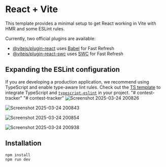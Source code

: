 # React + Vite

This template provides a minimal setup to get React working in Vite with HMR and some ESLint rules.

Currently, two official plugins are available:

- [@vitejs/plugin-react](https://github.com/vitejs/vite-plugin-react/blob/main/packages/plugin-react/README.md) uses [Babel](https://babeljs.io/) for Fast Refresh
- [@vitejs/plugin-react-swc](https://github.com/vitejs/vite-plugin-react-swc) uses [SWC](https://swc.rs/) for Fast Refresh

## Expanding the ESLint configuration

If you are developing a production application, we recommend using TypeScript and enable type-aware lint rules. Check out the [TS template](https://github.com/vitejs/vite/tree/main/packages/create-vite/template-react-ts) to integrate TypeScript and [`typescript-eslint`](https://typescript-eslint.io) in your project.
"# contest-tracker" 
"# contest-tracker" 
![Screenshot 2025-03-24 200826](https://github.com/user-attachments/assets/f348693f-8d69-4bfd-9b78-05af3c814df3)

![Screenshot 2025-03-24 200843](https://github.com/user-attachments/assets/9287e7c9-56c8-45e8-b1de-0ad4eb5325f8)

![Screenshot 2025-03-24 200854](https://github.com/user-attachments/assets/b0dc549c-980d-479e-a19e-405e6aae7912)

![Screenshot 2025-03-24 200938](https://github.com/user-attachments/assets/631b2f41-d470-4e51-a810-9e12e07d5b56)

## Installation
```sh
npm install
npm run dev


